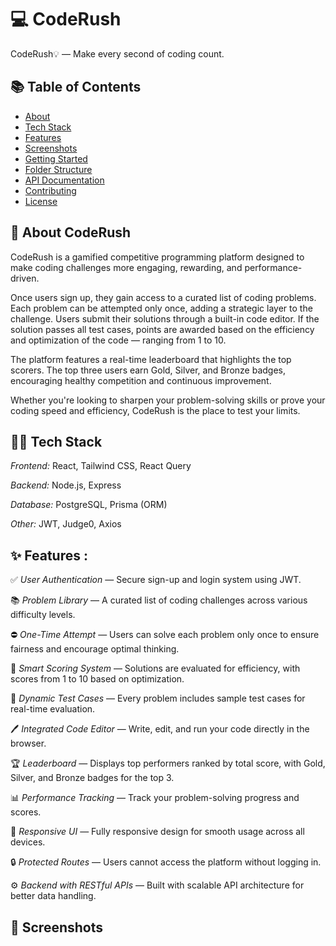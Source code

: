 # 💻 CodeRush
CodeRush💡  —  Make every second of coding count.

## 📚 Table of Contents
- [About](#about)
- [Tech Stack](#tech-stack)
- [Features](#features)
- [Screenshots](#-screenshots)
- [Getting Started](#getting-started)
- [Folder Structure](#folder-structure)
- [API Documentation](#api-documentation)
- [Contributing](#contributing)
- [License](#license)



## 🚀 About CodeRush
CodeRush is a gamified competitive programming platform designed to make coding challenges more engaging, rewarding, and performance-driven.

Once users sign up, they gain access to a curated list of coding problems. Each problem can be attempted only once, adding a strategic layer to the challenge. Users submit their solutions through a built-in code editor. If the solution passes all test cases, points are awarded based on the efficiency and optimization of the code — ranging from 1 to 10.

The platform features a real-time leaderboard that highlights the top scorers. The top three users earn Gold, Silver, and Bronze badges, encouraging healthy competition and continuous improvement.

Whether you're looking to sharpen your problem-solving skills or prove your coding speed and efficiency, CodeRush is the place to test your limits.

## 👨‍💻 Tech Stack 
*Frontend:* React, Tailwind CSS, React Query

*Backend:* Node.js, Express  

*Database:* PostgreSQL, Prisma (ORM)

*Other:* JWT, Judge0, Axios

## ✨ Features :

✅ *User Authentication* — Secure sign-up and login system using JWT.

📚 *Problem Library* — A curated list of coding challenges across various difficulty levels.

⛔ *One-Time Attempt* — Users can solve each problem only once to ensure fairness and encourage optimal thinking.

🧠 *Smart Scoring System* — Solutions are evaluated for efficiency, with scores from 1 to 10 based on optimization.

🧪 *Dynamic Test Cases* — Every problem includes sample test cases for real-time evaluation.

🖊 *Integrated Code Editor* — Write, edit, and run your code directly in the browser.

🏆 *Leaderboard* — Displays top performers ranked by total score, with Gold, Silver, and Bronze badges for the top 3.

📊 *Performance Tracking* — Track your problem-solving progress and scores.

🎨 *Responsive UI* — Fully responsive design for smooth usage across all devices.

🔒 *Protected Routes* — Users cannot access the platform without logging in.

⚙ *Backend with RESTful APIs* — Built with scalable API architecture for better data handling.


## 📸 Screenshots
